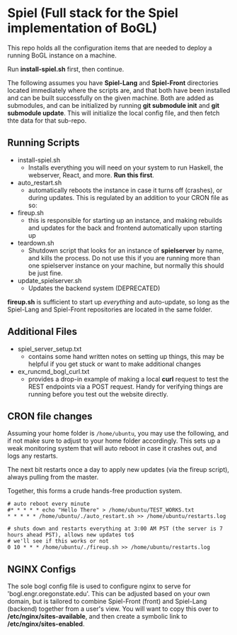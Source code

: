 # Spiel (Full stack for the Spiel implementation of BoGL)
This repo holds all the configuration items that are needed to deploy a running BoGL instance on a machine.

Run **install-spiel.sh** first, then continue.

The following assumes you have **Spiel-Lang** and **Spiel-Front** directories located immediately where the scripts are, and that both have been installed and can be built successfully on the given machine. Both are added as submodules, and can be initialized by running **git submodule init** and **git submodule update**. This will initialize the local config file, and then fetch thte data for that sub-repo.

## Running Scripts
- install-spiel.sh
	- Installs everything you will need on your system to run Haskell, the webserver, React, and more. **Run this first**.
- auto_restart.sh
	- automatically reboots the instance in case it turns off (crashes), or during updates. This is regulated by an addition to your CRON file as so:
- fireup.sh
	- this is responsible for starting up an instance, and making rebuilds and updates for the back and frontend automatically upon starting up
- teardown.sh
	- Shutdown script that looks for an instance of **spielserver** by name, and kills the process. Do not use this if you are running more than one spielserver instance on your machine, but normally this should be just fine.
- update_spielserver.sh
	- Updates the backend system (DEPRECATED)

**fireup.sh** is sufficient to start up *everything* and auto-update, so long as the Spiel-Lang and Spiel-Front repositories are located in the same folder.


## Additional Files
- spiel_server_setup.txt
	- contains some hand written notes on setting up things, this may be helpful if you get stuck or want to make additional changes
- ex_runcmd_bogl_curl.txt
	- provides a drop-in example of making a local **curl** request to test the REST endpoints via a POST request. Handy for verifying things are running before you test out the website directly. 

## CRON file changes
Assuming your home folder is `/home/ubuntu`, you may use the following, and if not make sure to adjust to your home folder accordingly. This sets up a weak monitoring system that will auto reboot in case it crashes out, and logs any restarts.

The next bit restarts once a day to apply new updates (via the fireup script), always pulling from the master.

Together, this forms a crude hands-free production system.
```
# auto reboot every minute
#* * * * * echo "Hello There" > /home/ubuntu/TEST_WORKS.txt
* * * * * /home/ubuntu/./auto_restart.sh >> /home/ubuntu/restarts.log

# shuts down and restarts everything at 3:00 AM PST (the server is 7 hours ahead PST), allows new updates to$
# we'll see if this works or not
0 10 * * * /home/ubuntu/./fireup.sh >> /home/ubuntu/restarts.log
```

## NGINX Configs
The sole bogl config file is used to configure nginx to serve for 'bogl.engr.oregonstate.edu'. This can be adjusted based on your own domain, but is tailored to combine Spiel-Front (front) and Spiel-Lang (backend) together from a user's view. You will want to copy this over to **/etc/nginx/sites-available**, and then create a symbolic link to **/etc/nginx/sites-enabled**.

